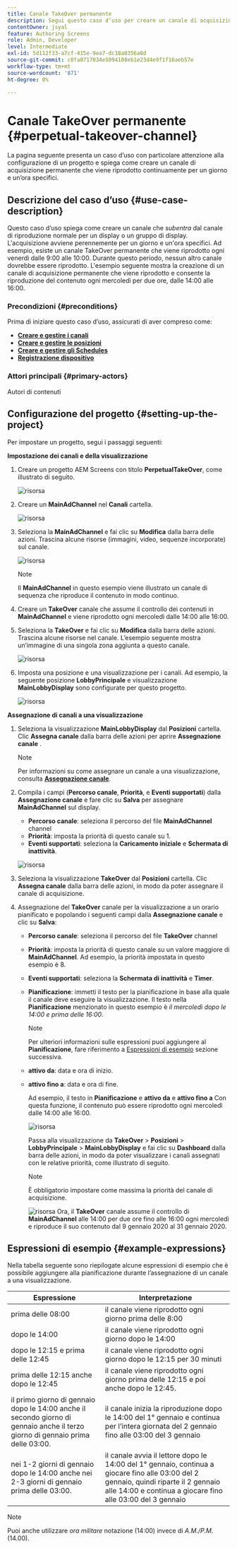 ```yaml
---
title: Canale TakeOver permanente
description: Segui questo caso d’uso per creare un canale di acquisizione permanente.
contentOwner: jsyal
feature: Authoring Screens
role: Admin, Developer
level: Intermediate
exl-id: 5d112f33-a7cf-415e-9ea7-dc18a0356a8d
source-git-commit: c0fa0717034e5094108eb1e23d4e9f1f16aeb57e
workflow-type: tm+mt
source-wordcount: '871'
ht-degree: 0%

---
```


# Canale TakeOver permanente {#perpetual-takeover-channel}

La pagina seguente presenta un caso d’uso con particolare attenzione alla configurazione di un progetto e spiega come creare un canale di acquisizione permanente che viene riprodotto continuamente per un giorno e un’ora specifici.

## Descrizione del caso d’uso {#use-case-description}

Questo caso d’uso spiega come creare un canale che *subentra* dal canale di riproduzione normale per un display o un gruppo di display. L&#39;acquisizione avviene perennemente per un giorno e un&#39;ora specifici.
Ad esempio, esiste un canale TakeOver permanente che viene riprodotto ogni venerdì dalle 9:00 alle 10:00. Durante questo periodo, nessun altro canale dovrebbe essere riprodotto. L&#39;esempio seguente mostra la creazione di un canale di acquisizione permanente che viene riprodotto e consente la riproduzione del contenuto ogni mercoledì per due ore, dalle 14:00 alle 16:00.

### Precondizioni {#preconditions}

Prima di iniziare questo caso d’uso, assicurati di aver compreso come:

* **[Creare e gestire i canali](managing-channels.md)**
* **[Creare e gestire le posizioni](managing-locations.md)**
* **[Creare e gestire gli Schedules](managing-schedules.md)**
* **[Registrazione dispositivo](device-registration.md)**

### Attori principali {#primary-actors}

Autori di contenuti

## Configurazione del progetto {#setting-up-the-project}

Per impostare un progetto, segui i passaggi seguenti:

**Impostazione dei canali e della visualizzazione**

1. Creare un progetto AEM Screens con titolo **PerpetualTakeOver**, come illustrato di seguito.

   ![risorsa](assets/p_usecase1.png)

1. Creare un **MainAdChannel** nel **Canali** cartella.

   ![risorsa](assets/p_usecase2.png)

1. Seleziona la **MainAdChannel** e fai clic su **Modifica** dalla barra delle azioni. Trascina alcune risorse (immagini, video, sequenze incorporate) sul canale.

   ![risorsa](assets/p_usecase3.png)


   >[!NOTE]
   >Il **MainAdChannel** in questo esempio viene illustrato un canale di sequenza che riproduce il contenuto in modo continuo.

1. Creare un **TakeOver** canale che assume il controllo dei contenuti in **MainAdChannel** e viene riprodotto ogni mercoledì dalle 14:00 alle 16:00.

1. Seleziona la **TakeOver** e fai clic su **Modifica** dalla barra delle azioni. Trascina alcune risorse nel canale. L’esempio seguente mostra un’immagine di una singola zona aggiunta a questo canale.

   ![risorsa](assets/p_usecase4.png)

1. Imposta una posizione e una visualizzazione per i canali. Ad esempio, la seguente posizione **LobbyPrincipale** e visualizzazione **MainLobbyDisplay** sono configurate per questo progetto.

   ![risorsa](assets/p_usecase5.png)

**Assegnazione di canali a una visualizzazione**

1. Seleziona la visualizzazione **MainLobbyDisplay** dal **Posizioni** cartella. Clic **Assegna canale** dalla barra delle azioni per aprire **Assegnazione canale** .

   >[!NOTE]
   >Per informazioni su come assegnare un canale a una visualizzazione, consulta **[Assegnazione canale](channel-assignment.md)**.

1. Compila i campi (**Percorso canale**, **Priorità**, e **Eventi supportati**) dalla **Assegnazione canale** e fare clic su **Salva** per assegnare **MainAdChannel** sul display.

   * **Percorso canale**: seleziona il percorso del file **MainAdChannel** channel
   * **Priorità**: imposta la priorità di questo canale su 1.
   * **Eventi supportati**: seleziona la **Caricamento iniziale** e **Schermata di inattività**.

   ![risorsa](assets/p_usecase6.png)

1. Seleziona la visualizzazione **TakeOver** dal **Posizioni** cartella. Clic **Assegna canale** dalla barra delle azioni, in modo da poter assegnare il canale di acquisizione.

1. Assegnazione del **TakeOver** canale per la visualizzazione a un orario pianificato e popolando i seguenti campi dalla **Assegnazione canale** e clic su **Salva**:

   * **Percorso canale**: seleziona il percorso del file **TakeOver** channel
   * **Priorità**: imposta la priorità di questo canale su un valore maggiore di **MainAdChannel**. Ad esempio, la priorità impostata in questo esempio è 8.
   * **Eventi supportati**: seleziona la **Schermata di inattività** e **Timer**.
   * **Pianificazione**: immetti il testo per la pianificazione in base alla quale il canale deve eseguire la visualizzazione. Il testo nella **Pianificazione** menzionato in questo esempio è *il mercoledì dopo le 14:00 e prima delle 16:00*.

     >[!NOTE]
     >Per ulteriori informazioni sulle espressioni puoi aggiungere al **Pianificazione**, fare riferimento a [Espressioni di esempio](#example-expressions) sezione successiva.
   * **attivo da**: data e ora di inizio.
   * **attivo fino a**: data e ora di fine.

     Ad esempio, il testo in **Pianificazione** e **attivo da** e **attivo fino a** Con questa funzione, il contenuto può essere riprodotto ogni mercoledì dalle 14:00 alle 16:00.


     ![risorsa](assets/p_usecase7.png)

     Passa alla visualizzazione da **TakeOver** > **Posizioni** > **LobbyPrincipale** > **MainLobbyDisplay** e fai clic su **Dashboard** dalla barra delle azioni, in modo da poter visualizzare i canali assegnati con le relative priorità, come illustrato di seguito.

     >[!NOTE]
     >È obbligatorio impostare come massima la priorità del canale di acquisizione.

     ![risorsa](assets/p_usecase8.png)
Ora, il **TakeOver** canale assume il controllo di **MainAdChannel** alle 14:00 per due ore fino alle 16:00 ogni mercoledì e riproduce il suo contenuto dal 9 gennaio 2020 al 31 gennaio 2020.

## Espressioni di esempio {#example-expressions}

Nella tabella seguente sono riepilogate alcune espressioni di esempio che è possibile aggiungere alla pianificazione durante l’assegnazione di un canale a una visualizzazione.

| **Espressione** | **Interpretazione** |
|---|---|
| prima delle 08:00 | il canale viene riprodotto ogni giorno prima delle 8:00 |
| dopo le 14:00 | il canale viene riprodotto ogni giorno dopo le 14:00 |
| dopo le 12:15 e prima delle 12:45 | il canale viene riprodotto ogni giorno dopo le 12:15 per 30 minuti |
| prima delle 12:15 anche dopo le 12:45 | il canale viene riprodotto ogni giorno prima delle 12:15 e poi anche dopo le 12:45. |
| il primo giorno di gennaio dopo le 14:00 anche il secondo giorno di gennaio anche il terzo giorno di gennaio prima delle 03:00. | il canale inizia la riproduzione dopo le 14:00 del 1° gennaio e continua per l’intera giornata del 2 gennaio fino alle 03:00 del 3 gennaio |
| nei 1-2 giorni di gennaio dopo le 14:00 anche nei 2-3 giorni di gennaio prima delle 03:00. | il canale avvia il lettore dopo le 14:00 del 1° gennaio, continua a giocare fino alle 03:00 del 2 gennaio, quindi riparte il 2 gennaio alle 14:00 e continua a giocare fino alle 03:00 del 3 gennaio |

>[!NOTE]
>
>Puoi anche utilizzare _ora militare_ notazione (14:00) invece di *A.M./P.M.* (14.00).
